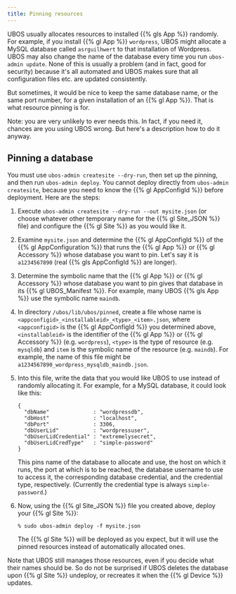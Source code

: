 ```yaml
---
title: Pinning resources
---
```


UBOS usually allocates resources to installed {{% gls App %}} randomly. For example, if you install
{{% gl App %}} ``wordpress``, UBOS might allocate a MySQL database called ``asrguilhwert`` to that
installation of Wordpress. UBOS may also change the name of the database every time you run
``ubos-admin update``. None of this is usually a problem (and in fact, good for security)
because it's all automated and UBOS makes sure that all configuration files etc. are updated
consistently.

But sometimes, it would be nice to keep the same database name, or the same port number,
for a given installation of an {{% gl App %}}. That is what resource pinning is for.

Note: you are very unlikely to ever needs this. In fact, if you need it, chances are you
using UBOS wrong. But here's a description how to do it anyway.

## Pinning a database

You must use ``ubos-admin createsite --dry-run``, then set up the pinning, and then
run ``ubos-admin deploy``. You cannot deploy directly from ``ubos-admin createsite``,
because you need to know the {{% gl AppConfigId %}} before deployment. Here are the steps:

1. Execute ``ubos-admin createsite --dry-run --out mysite.json`` (or choose whatever other
   temporary name for the {{% gl Site_JSON %}} file) and configure the {{% gl Site %}}
   as you would like it.

1. Examine ``mysite.json`` and determine the {{% gl AppConfigId %}} of the {{% gl AppConfiguration %}}
   that runs the {{% gl App %}} or {{% gl Accessory %}} whose database you want to pin. Let's say
   it is ``a1234567890`` (real {{% gls AppConfigId %}} are longer).

1. Determine the symbolic name that the {{% gl App %}} or {{% gl Accessory %}} whose database
   you want to pin gives that database in its {{% gl UBOS_Manifest %}}. For example, many UBOS
   {{% gls App %}} use the symbolic name ``maindb``.

1. In directory ``/ubos/lib/ubos/pinned``, create a file whose name is
   ``<appconfigid>_<installableid>_<type>_<item>.json``, where ``<appconfigid>`` is the
   {{% gl AppConfigId %}} you determined above, ``<installableid>`` is the identifier of the
   {{% gl App %}} or {{% gl Accessory %}} (e.g. ``wordpress``), ``<type>`` is the type of
   resource (e.g. ``mysqldb``) and ``item`` is the symbolic name of the resource (e.g. ``maindb``).
   For example, the name of this file might be
   ``a1234567890_wordpress_mysqldb_maindb.json``.

1. Into this file, write the data that you would like UBOS to use instead of randomly
   allocating it. For example, for a MySQL database, it could look like this:

   ```
   {
     "dbName"              : "wordpressdb",
     "dbHost"              : "localhost",
     "dbPort"              : 3306,
     "dbUserLid"           : "wordpressuser",
     "dbUserLidCredential" : "extremelysecret",
     "dbUserLidCredType"   : "simple-password"
   }
   ```

   This pins name of the database to allocate and use, the host on which it runs,
   the port at which is to be reached, the database username to use to access it,
   the corresponding database credential, and the credential type, respectively. (Currently
   the credential type is always ``simple-password``.)

1. Now, using the {{% gl Site_JSON %}} file you created above, deploy your {{% gl Site %}}:

   ```
   % sudo ubos-admin deploy -f mysite.json
   ```

   The {{% gl Site %}} will be deployed as you expect, but it
   will use the pinned resources instead of automatically allocated ones.

Note that UBOS still manages those resources, even if you decide what their names should be.
So do not be surprised if UBOS deletes the database upon {{% gl Site %}} undeploy, or recreates it
when the {{% gl Device %}} updates.
